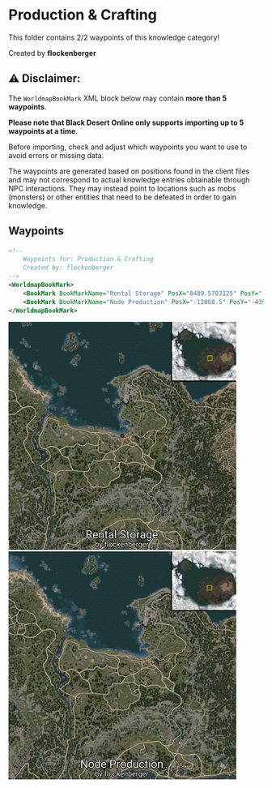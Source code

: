# Production & Crafting

This folder contains 2/2 waypoints of this knowledge category!


Created by **flockenberger**

## ⚠️ Disclaimer:
The `WorldmapBookMark` XML block below may contain **more than 5 waypoints**.

**Please note that Black Desert Online only supports importing up to 5 waypoints at a time**.

Before importing, check and adjust which waypoints you want to use to avoid errors or missing data.

The waypoints are generated based on positions found in the client files and may not correspond to actual knowledge entries obtainable through NPC interactions.
They may instead point to locations such as mobs (monsters) or other entities that need to be defeated in order to gain knowledge.

## Waypoints
```xml
<!--
    Waypoints for: Production & Crafting
    Created by: flockenberger
-->
<WorldmapBookMark>
    <BookMark BookMarkName="Rental Storage" PosX="8489.5703125" PosY="-7818.83984375" PosZ="82973.296875" />
    <BookMark BookMarkName="Node Production" PosX="-12868.5" PosY="-4392.490234375" PosZ="75713.5" />
</WorldmapBookMark>
```

<img src="./Production & Crafting_Rental Storage_Preview.webp" width="450"/> <img src="./Production & Crafting_Node Production_Preview.webp" width="450"/> 